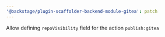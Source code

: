 ```yaml
---
'@backstage/plugin-scaffolder-backend-module-gitea': patch
---
```


Allow defining `repoVisibility` field for the action `publish:gitea`
